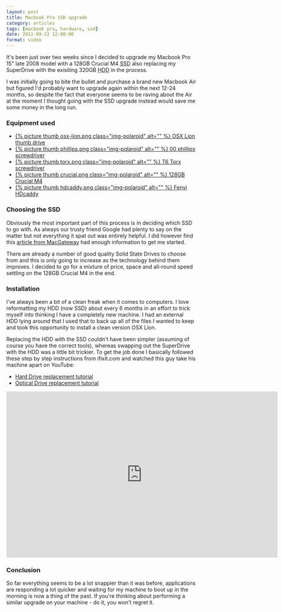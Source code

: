 ```yaml
---
layout: post
title: Macbook Pro SSD upgrade
category: articles
tags: [macbook pro, hardware, ssd]
date: 2011-09-22 12:00:00
format: video
---
```


It's been just over two weeks since I decided to upgrade my Macbook Pro 15" late 2008 model with a 128GB Crucial M4 <abbr title="Solid State Drive">SSD</abbr> also replacing my SuperDrive with the exisiting 320GB <abbr title="Hard Disc Drive">HDD</abbr> in the process.

I was initially going to bite the bullet and purchase a brand new Macbook Air but figured I'd probably want to upgrade again within the next 12-24 months, so despite the fact that everyone seems to be raving about the Air at the moment I thought going with the SSD upgrade instead would save me some money in the long run.

### Equipment used

<ul class="list-unstyled list-equipment two-up">
  <li class="lion-osx">
    <a class="btn" href="http://store.apple.com/uk/product/MD256Z/A">
      {% picture thumb osx-lion.png class="img-polaroid" alt="" %}
      OSX Lion thumb drive
    </a>
  </li>
  <li class="phillips">
    <a class="btn" href="http://www.crucial.com/uk/store/partspecs.aspx?imodule=CTSCRDRVRPH0">
      {% picture thumb phillips.png class="img-polaroid" alt="" %}
      00 phillips screwdriver
    </a>
  </li>
  <li class="torx">
    <a class="btn" href="http://www.amazon.co.uk/Silverline-277858-T6-Trx-Screwdriver/dp/B000LFXBIC/ref=sr_1_1?ie=UTF8&qid=1315568888&sr=8-1">
      {% picture thumb torx.png class="img-polaroid" alt="" %}
      T6 Torx screwdriver
    </a>
  </li>
  <li class="crucial">
    <a class="btn" href="http://www.crucial.com/uk/store/partspecs.aspx?IMODULE=CT128M4SSD2">
      {% picture thumb crucial.png class="img-polaroid" alt="" %}
      128GB Crucial M4
    </a>
  </li>
  <li class="hdcaddy">
    <a class="btn" href="http://hdcaddy.com/product.php?id_product=10">
      {% picture thumb hdcaddy.png class="img-polaroid" alt="" %}
      Fenvi HDcaddy
    </a>
  </li>
</ul>

### Choosing the SSD

Obviously the most important part of this process is in deciding which SSD to go with. As always our trusty friend Google had plenty to say on the matter but not everything it spat out was entirely helpful. I did however find this [article from MacGateway](http://macgateway.com/reviews/best-ssd-upgrades-for-the-macbook-pro/) had enough information to get me started.

There are already a number of good quality Solid State Drives to choose from and this is only going to increase as the technology behind them improves. I decided to go for a mixture of price, space and all-round speed settling on the 128GB Crucial M4 in the end.

### Installation

I've always been a bit of a clean freak when it comes to computers. I love reformatting my HDD (now SSD) about every 6 months in an effort to trick myself into thinking I have a completely new machine. I had an external HDD lying around that I used that to back up all of the files I wanted to keep and took this opportunity to install a clean version OSX Lion.

Replacing the HDD with the SSD couldn't have been simpler (assuming of course you have the correct tools), whereas swapping out the SuperDrive with the HDD was a little bit trickier. To get the job done I basically followed these step by step instructions from ifixit.com and watched this guy take his machine apart on YouTube:

+ [Hard Drive replacement tutorial](http://www.ifixit.com/Guide/MacBook-Pro-15-Inch-Unibody-Late-2008-and-Early-2009-Hard-Drive-Replacement/841/1)
+ [Optical Drive replacement tutorial](http://www.ifixit.com/Guide/MacBook-Pro-15-Inch-Unibody-Late-2008-and-Early-2009-Optical-Drive-Replacement/826/1)

<iframe class="iframe-polaroid" width="720" height="440" src="http://www.youtube.com/embed/iv91m2z6DPY" frameborder="0" allowfullscreen></iframe>

### Conclusion

So far everything seems to be a lot snappier than it was before, applications are responding a lot quicker and waiting for my machine to boot up in the morning is now a thing of the past. If you're thinking about performing a similar upgrade on your machine - do it, you won't regret it.
